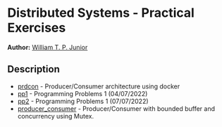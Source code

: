 # Distributed Systems - Practical Exercises
<b>Author:</b> [William T. P. Junior](https://github.com/TheDramaturgy)

## Description
- [prdcon](prdcon) - Producer/Consumer architecture using docker
- [pp1](pp1) - Programming Problems 1 (04/07/2022)
- [pp2](pp2) - Programming Problems 1 (07/07/2022)
- [producer_consumer](producer_consumer) - Producer/Consumer with bounded buffer and concurrency using Mutex.